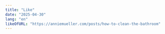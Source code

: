 ```yaml
---
title: "Like"
date: "2025-04-30"
lang: "en"
likeOfURL: "https://anniemueller.com/posts/how-to-clean-the-bathroom"
---
```

